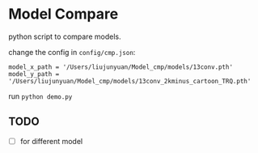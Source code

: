 # Model Compare

python script to compare models.

change the config in `config/cmp.json`:

```
model_x_path = '/Users/liujunyuan/Model_cmp/models/13conv.pth'
model_y_path = '/Users/liujunyuan/Model_cmp/models/13conv_2kminus_cartoon_TRQ.pth'
```

run `python demo.py`


## TODO

- [ ] for different model